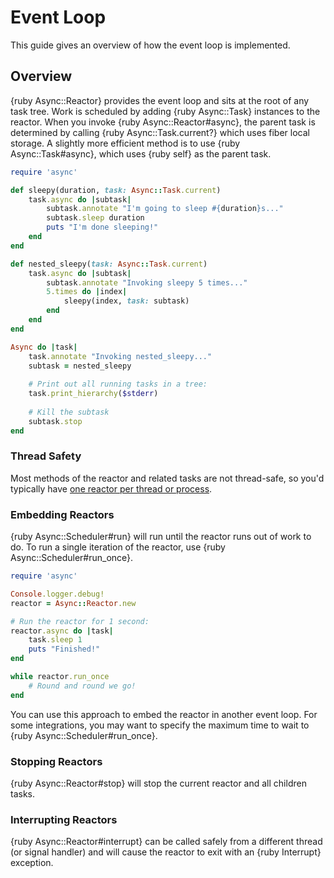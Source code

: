 # Event Loop

This guide gives an overview of how the event loop is implemented.

## Overview

{ruby Async::Reactor} provides the event loop and sits at the root of any task tree. Work is scheduled by adding {ruby Async::Task} instances to the reactor. When you invoke {ruby Async::Reactor#async}, the parent task is determined by calling {ruby Async::Task.current?} which uses fiber local storage. A slightly more efficient method is to use {ruby Async::Task#async}, which uses {ruby self} as the parent task.

~~~ ruby
require 'async'

def sleepy(duration, task: Async::Task.current)
	task.async do |subtask|
		subtask.annotate "I'm going to sleep #{duration}s..."
		subtask.sleep duration
		puts "I'm done sleeping!"
	end
end

def nested_sleepy(task: Async::Task.current)
	task.async do |subtask|
		subtask.annotate "Invoking sleepy 5 times..."
		5.times do |index|
			sleepy(index, task: subtask)
		end
	end
end

Async do |task|
	task.annotate "Invoking nested_sleepy..."
	subtask = nested_sleepy
	
	# Print out all running tasks in a tree:
	task.print_hierarchy($stderr)
	
	# Kill the subtask
	subtask.stop
end
~~~

### Thread Safety

Most methods of the reactor and related tasks are not thread-safe, so you'd typically have [one reactor per thread or process](https://github.com/socketry/async-container).

### Embedding Reactors

{ruby Async::Scheduler#run} will run until the reactor runs out of work to do. To run a single iteration of the reactor, use {ruby Async::Scheduler#run_once}.

~~~ ruby
require 'async'

Console.logger.debug!
reactor = Async::Reactor.new

# Run the reactor for 1 second:
reactor.async do |task|
	task.sleep 1
	puts "Finished!"
end

while reactor.run_once
	# Round and round we go!
end
~~~

You can use this approach to embed the reactor in another event loop. For some integrations, you may want to specify the maximum time to wait to {ruby Async::Scheduler#run_once}.

### Stopping Reactors

{ruby Async::Reactor#stop} will stop the current reactor and all children tasks.

### Interrupting Reactors

{ruby Async::Reactor#interrupt} can be called safely from a different thread (or signal handler) and will cause the reactor to exit with an {ruby Interrupt} exception.

